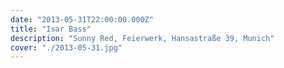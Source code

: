 ```yaml
---
date: "2013-05-31T22:00:00.000Z"
title: "Isar Bass"
description: "Sunny Red, Feierwerk, Hansastraße 39, Munich"
cover: "./2013-05-31.jpg"
---
```

